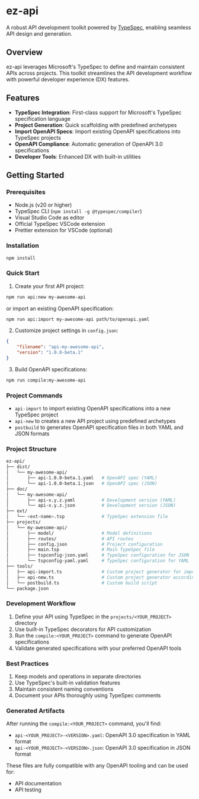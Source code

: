 # ez-api

A robust API development toolkit powered by [TypeSpec](https://typespec.io/), enabling seamless API design and generation.

## Overview

ez-api leverages Microsoft's TypeSpec to define and maintain consistent APIs across projects. This toolkit streamlines the API development workflow with powerful developer experience (DX) features.

## Features

- **TypeSpec Integration**: First-class support for Microsoft's TypeSpec specification language
- **Project Generation**: Quick scaffolding with predefined archetypes
- **Import OpenAPI Specs**: Import existing OpenAPI specifications into TypeSpec projects
- **OpenAPI Compliance**: Automatic generation of OpenAPI 3.0 specifications
- **Developer Tools**: Enhanced DX with built-in utilities

## Getting Started

### Prerequisites

- Node.js (v20 or higher)
- TypeSpec CLI (`npm install -g @typespec/compiler`)
- Visual Studio Code as editor
- Official TypeSpec VSCode extension
- Prettier extension for VSCode (optional)

### Installation

```bash
npm install
```

### Quick Start

1. Create your first API project:

```bash
npm run api:new my-awesome-api
```

or import an existing OpenAPI specification:

```bash
npm run api:import my-awesome-api path/to/openapi.yaml
```

2. Customize project settings in `config.json`:

```json
{
    "filename": "api-my-awesome-api",
    "version": "1.0.0-beta.1"
}
```

3. Build OpenAPI specifications:

```bash
npm run compile:my-awesome-api
```

### Project Commands

- `api-import` to import existing OpenAPI specifications into a new TypeSpec project
- `api-new` to creates a new API project using predefined archetypes
- `postbuild` to generates OpenAPI specification files in both YAML and JSON formats

### Project Structure

```bash
ez-api/
├── dist/
│   └── my-awesome-api/
│       ├── api-1.0.0-beta.1.yaml   # OpenAPI spec (YAML)
│       └── api-1.0.0-beta.1.json   # OpenAPI spec (JSON)
├── doc/
│   └── my-awesome-api/
│       ├── api-x.y.z.yaml          # Development version (YAML)
│       └── api-x.y.z.json          # Development version (JSON)
├── ext/
│   └── <ext-name>.tsp              # TypeSpec extension file
├── projects/
│   └── my-awesome-api/
│       ├── model/                  # Model definitions
│       ├── routes/                 # API routes
│       ├── config.json             # Project configuration
│       ├── main.tsp                # Main TypeSpec file
│       ├── tspconfig-json.yaml     # TypeSpec configuration for JSON
│       └── tspconfig-yaml.yaml     # TypeSpec configuration for YAML
├── tools/
│   ├── api-import.ts               # Custom project generator for importing OpenAPI specs
│   ├── api-new.ts                  # Custom project generator according archetype
│   └── postbuild.ts                # Custom build script
└── package.json
```

### Development Workflow

1. Define your API using TypeSpec in the `projects/<YOUR_PROJECT>` directory
2. Use built-in TypeSpec decorators for API customization
3. Run the `compile:<YOUR_PROJECT>` command to generate OpenAPI specifications
4. Validate generated specifications with your preferred OpenAPI tools

### Best Practices

1. Keep models and operations in separate directories
2. Use TypeSpec's built-in validation features
3. Maintain consistent naming conventions
4. Document your APIs thoroughly using TypeSpec comments

### Generated Artifacts

After running the `compile:<YOUR_PROJECT>` command, you'll find:

- `api-<YOUR_PROJECT>-<VERSION>.yaml`: OpenAPI 3.0 specification in YAML format
- `api-<YOUR_PROJECT>-<VERSION>.json`: OpenAPI 3.0 specification in JSON format

These files are fully compatible with any OpenAPI tooling and can be used for:

- API documentation
- API testing